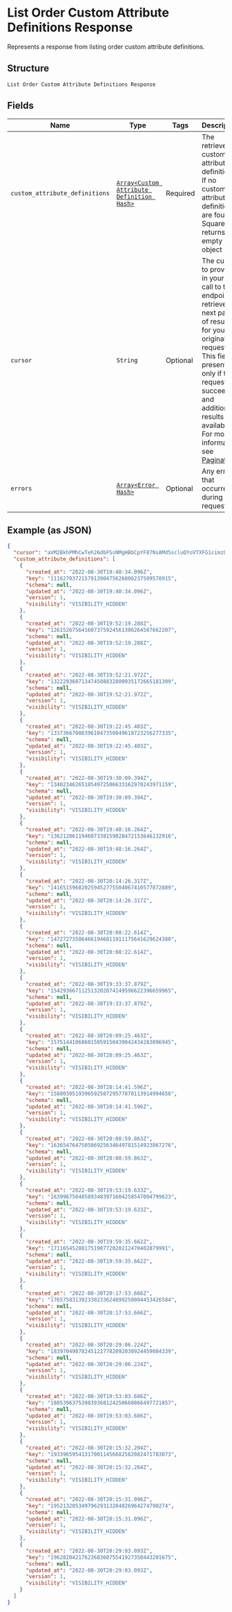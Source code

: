 
# List Order Custom Attribute Definitions Response

Represents a response from listing order custom attribute definitions.

## Structure

`List Order Custom Attribute Definitions Response`

## Fields

| Name | Type | Tags | Description |
|  --- | --- | --- | --- |
| `custom_attribute_definitions` | [`Array<Custom Attribute Definition Hash>`](../../doc/models/custom-attribute-definition.md) | Required | The retrieved custom attribute definitions. If no custom attribute definitions are found, Square returns an empty object (`{}`). |
| `cursor` | `String` | Optional | The cursor to provide in your next call to this endpoint to retrieve the next page of results for your original request.<br>This field is present only if the request succeeded and additional results are available.<br>For more information, see [Pagination](https://developer.squareup.com/docs/working-with-apis/pagination). |
| `errors` | [`Array<Error Hash>`](../../doc/models/error.md) | Optional | Any errors that occurred during the request. |

## Example (as JSON)

```json
{
  "cursor": "aVM2BkhPMhCwTeh26dbFSsNMgHBbCpYF87NsAMd5scluQYoVTXFG1cimzDWzWjQsGSILbIsMW8xgvDXvGu0a2hzcxnSET9uqO8SPNIwJwiG5ZlPZhudh035I74RPMYomwk2TH4ZyzRIFU6DuBGBwBMwiYpTjAnSCYNQnLL5aqopIcIFoJcBpQxJ8MzC",
  "custom_attribute_definitions": [
    {
      "created_at": "2022-08-30T19:40:34.096Z",
      "key": "111627037215791390475626806237509578915",
      "schema": null,
      "updated_at": "2022-08-30T19:40:34.096Z",
      "version": 1,
      "visibility": "VISIBILITY_HIDDEN"
    },
    {
      "created_at": "2022-08-30T19:52:19.288Z",
      "key": "126152675641607375924561306264587662207",
      "schema": null,
      "updated_at": "2022-08-30T19:52:19.288Z",
      "version": 1,
      "visibility": "VISIBILITY_HIDDEN"
    },
    {
      "created_at": "2022-08-30T19:52:21.972Z",
      "key": "132229360713474508832800935172665181309",
      "schema": null,
      "updated_at": "2022-08-30T19:52:21.972Z",
      "version": 1,
      "visibility": "VISIBILITY_HIDDEN"
    },
    {
      "created_at": "2022-08-30T19:22:45.403Z",
      "key": "133736670883961047350849618723256277335",
      "schema": null,
      "updated_at": "2022-08-30T19:22:45.403Z",
      "version": 1,
      "visibility": "VISIBILITY_HIDDEN"
    },
    {
      "created_at": "2022-08-30T19:30:09.394Z",
      "key": "134023462651854972506633162970243971159",
      "schema": null,
      "updated_at": "2022-08-30T19:30:09.394Z",
      "version": 1,
      "visibility": "VISIBILITY_HIDDEN"
    },
    {
      "created_at": "2022-08-30T19:48:16.264Z",
      "key": "136212061194607338159028472153646132916",
      "schema": null,
      "updated_at": "2022-08-30T19:48:16.264Z",
      "version": 1,
      "visibility": "VISIBILITY_HIDDEN"
    },
    {
      "created_at": "2022-08-30T20:14:26.317Z",
      "key": "141651596820259452775504067410577872889",
      "schema": null,
      "updated_at": "2022-08-30T20:14:26.317Z",
      "version": 1,
      "visibility": "VISIBILITY_HIDDEN"
    },
    {
      "created_at": "2022-08-30T20:08:22.614Z",
      "key": "147272735064661946811911175641629624380",
      "schema": null,
      "updated_at": "2022-08-30T20:08:22.614Z",
      "version": 1,
      "visibility": "VISIBILITY_HIDDEN"
    },
    {
      "created_at": "2022-08-30T19:33:37.879Z",
      "key": "154293667112513202074149596622396659965",
      "schema": null,
      "updated_at": "2022-08-30T19:33:37.879Z",
      "version": 1,
      "visibility": "VISIBILITY_HIDDEN"
    },
    {
      "created_at": "2022-08-30T20:09:25.463Z",
      "key": "157514410686015059150439042434283096945",
      "schema": null,
      "updated_at": "2022-08-30T20:09:25.463Z",
      "version": 1,
      "visibility": "VISIBILITY_HIDDEN"
    },
    {
      "created_at": "2022-08-30T20:14:41.596Z",
      "key": "158803051939659258729577878113914994658",
      "schema": null,
      "updated_at": "2022-08-30T20:14:41.596Z",
      "version": 1,
      "visibility": "VISIBILITY_HIDDEN"
    },
    {
      "created_at": "2022-08-30T20:08:59.863Z",
      "key": "163654764750506925634649781514923867276",
      "schema": null,
      "updated_at": "2022-08-30T20:08:59.863Z",
      "version": 1,
      "visibility": "VISIBILITY_HIDDEN"
    },
    {
      "created_at": "2022-08-30T19:53:19.633Z",
      "key": "163996750485893483971604258547094799623",
      "schema": null,
      "updated_at": "2022-08-30T19:53:19.633Z",
      "version": 1,
      "visibility": "VISIBILITY_HIDDEN"
    },
    {
      "created_at": "2022-08-30T19:59:35.662Z",
      "key": "17116545288175190772020212470402879991",
      "schema": null,
      "updated_at": "2022-08-30T19:59:35.662Z",
      "version": 1,
      "visibility": "VISIBILITY_HIDDEN"
    },
    {
      "created_at": "2022-08-30T20:17:53.666Z",
      "key": "176575831392330233624899250004453426584",
      "schema": null,
      "updated_at": "2022-08-30T20:17:53.666Z",
      "version": 1,
      "visibility": "VISIBILITY_HIDDEN"
    },
    {
      "created_at": "2022-08-30T20:29:06.224Z",
      "key": "183970498782451227782092030924459084339",
      "schema": null,
      "updated_at": "2022-08-30T20:29:06.224Z",
      "version": 1,
      "visibility": "VISIBILITY_HIDDEN"
    },
    {
      "created_at": "2022-08-30T19:53:03.686Z",
      "key": "188539637539839368124250660866497721857",
      "schema": null,
      "updated_at": "2022-08-30T19:53:03.686Z",
      "version": 1,
      "visibility": "VISIBILITY_HIDDEN"
    },
    {
      "created_at": "2022-08-30T20:15:32.204Z",
      "key": "193396595413170011456682562082471783073",
      "schema": null,
      "updated_at": "2022-08-30T20:15:32.204Z",
      "version": 1,
      "visibility": "VISIBILITY_HIDDEN"
    },
    {
      "created_at": "2022-08-30T20:15:31.096Z",
      "key": "19521320534979629313284826964274790274",
      "schema": null,
      "updated_at": "2022-08-30T20:15:31.096Z",
      "version": 1,
      "visibility": "VISIBILITY_HIDDEN"
    },
    {
      "created_at": "2022-08-30T20:29:03.093Z",
      "key": "196282042176236836075541927350443201675",
      "schema": null,
      "updated_at": "2022-08-30T20:29:03.093Z",
      "version": 1,
      "visibility": "VISIBILITY_HIDDEN"
    }
  ]
}
```

